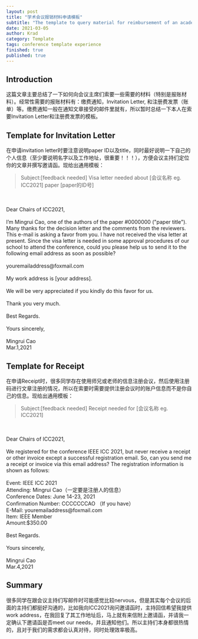 ```yaml
---
layout: post
title: "学术会议报销材料申请模板"
subtitle: "The template to query material for reimbursement of an academic conference"
date: 2021-03-05
author: Krad
category: Template
tags: conference template experience
finished: true
published: true
---
```


## Introduction

这篇文章主要总结了一下如何向会议主席们索要一些需要的材料（特别是报账材料）。经常性需要的报账材料有：缴费通知，Invitation Letter, 和注册费发票（账单）等。缴费通知一般在通知文章接受的邮件里就有，所以暂时总结一下本人在索要Invitation Letter和注册费发票的模板。

## Template for Invitation Letter

在申请invitation letter时要注意说明paper ID以及title，同时最好说明一下自己的个人信息（至少要说明名字以及工作地址，很重要！！！），方便会议主持们定位你的文章并撰写邀请函。现给出通用模板：

> Subject:[feedback needed] Visa letter needed about [会议名称 eg. ICC2021] paper [paper的ID号]
<br>
<br>Dear Chairs of ICC2021,
<br>
<br>I’m Mingrui Cao, one of the authors of the paper #0000000 ("paper title"). Many thanks for the decision letter and the comments from the reviewers. This e-mail is asking a favor from you. I have not received the visa letter at present. Since the visa letter is needed in some approval procedures of our school to attend the conference, could you please help us to send it to the following email address as soon as possible?
<br>
<br>youremailaddress@foxmail.com
<br>
<br>My work address is [your address]. 
<br>
<br>We will be very appreciated if you kindly do this favor for us.
<br>
<br>Thank you very much.
<br>
<br>Best Regards.
<br>
<br>Yours sincerely,
<br>
<br>Mingrui Cao
<br>Mar.1,2021

## Template for Receipt

在申请Receipt时，很多同学存在使用师兄或老师的信息注册会议，然后使用注册码进行文章注册的情况，所以在索要时需要提供注册会议时的账户信息而不是你自己的信息。现给出通用模板：

>Subject:[feedback needed] Receipt needed for [会议名称 eg. ICC2021]
<br>
<br>Dear Chairs of ICC2021,
<br>
<br>We registered for the conference IEEE ICC 2021, but never receive a receipt or other invoice except a successful registration email. So, can you send me a receipt or invoice via this email address? The registration information is shown as follows:
<br>
<br>Event: IEEE ICC 2021
<br>Attending: Mingrui Cao（一定要是注册人的信息）
<br>Conference Dates: June 14-23, 2021
<br>Confirmation Number: CCCCCCCAO （If you have）
<br>E-Mail: youremailaddress@foxmail.com
<br>Item: IEEE Member
<br>Amount:$350.00
<br>
<br>Best Regards.
<br>
<br>Yours sincerely,
<br>
<br>Mingrui Cao
<br>Mar.4,2021


## Summary

很多同学在跟会议主持们写邮件时可能感觉比较nervous，但是其实每个会议的后面的主持们都挺好沟通的，比如我向ICC2021询问邀请函时，主持回信希望我提供work address，在我回复了其工作地址后，马上就有来信附上邀请函，并请我一定确认下邀请函是否meet our needs，并且通知他们。所以主持们本身都很热情的，且对于我们的需求都会认真对待，同时处理效率极高。